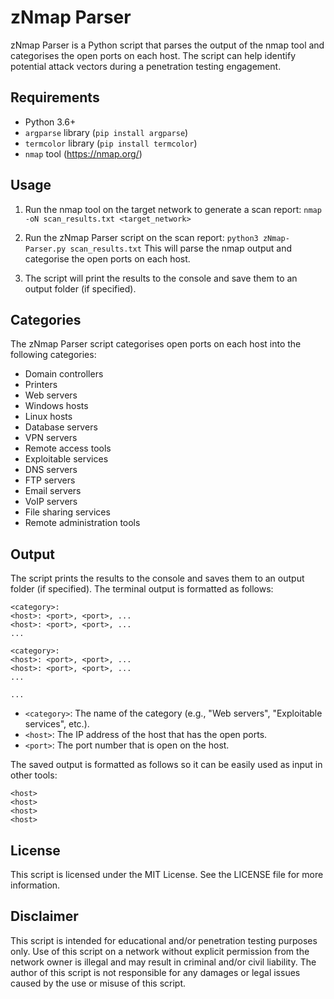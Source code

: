 # zNmap Parser

zNmap Parser is a Python script that parses the output of the nmap tool and categorises the open ports on each host. The script can help identify potential attack vectors during a penetration testing engagement.

## Requirements

- Python 3.6+
- `argparse` library (`pip install argparse`)
- `termcolor` library (`pip install termcolor`)
- `nmap` tool (https://nmap.org/)

## Usage

1. Run the nmap tool on the target network to generate a scan report:
`nmap -oN scan_results.txt <target_network>`

2. Run the zNmap Parser script on the scan report:
`python3 zNmap-Parser.py scan_results.txt`
This will parse the nmap output and categorise the open ports on each host.

3. The script will print the results to the console and save them to an output folder (if specified).

## Categories

The zNmap Parser script categorises open ports on each host into the following categories:

- Domain controllers
- Printers
- Web servers
- Windows hosts
- Linux hosts
- Database servers
- VPN servers
- Remote access tools
- Exploitable services
- DNS servers
- FTP servers
- Email servers
- VoIP servers
- File sharing services
- Remote administration tools

## Output

The script prints the results to the console and saves them to an output folder (if specified). The terminal output is formatted as follows:
```
<category>:
<host>: <port>, <port>, ...
<host>: <port>, <port>, ...
...

<category>:
<host>: <port>, <port>, ...
<host>: <port>, <port>, ...
...

...
```

- `<category>`: The name of the category (e.g., "Web servers", "Exploitable services", etc.).
- `<host>`: The IP address of the host that has the open ports.
- `<port>`: The port number that is open on the host.

The saved output is formatted as follows so it can be easily used as input in other tools:
```
<host>
<host>
<host>
<host>
```

## License

This script is licensed under the MIT License. See the LICENSE file for more information.

## Disclaimer

This script is intended for educational and/or penetration testing purposes only. Use of this script on a network without explicit permission from the network owner is illegal and may result in criminal and/or civil liability. The author of this script is not responsible for any damages or legal issues caused by the use or misuse of this script.
